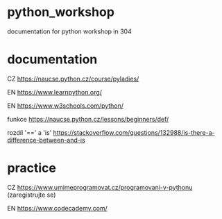 # python_workshop
documentation for python workshop in 304

# documentation
CZ https://naucse.python.cz/course/pyladies/ 

EN https://www.learnpython.org/

EN https://www.w3schools.com/python/

funkce
https://naucse.python.cz/lessons/beginners/def/

rozdíl '==' a 'is'
https://stackoverflow.com/questions/132988/is-there-a-difference-between-and-is


# practice
CZ https://www.umimeprogramovat.cz/programovani-v-pythonu
(zaregistrujte se)

EN https://www.codecademy.com/


